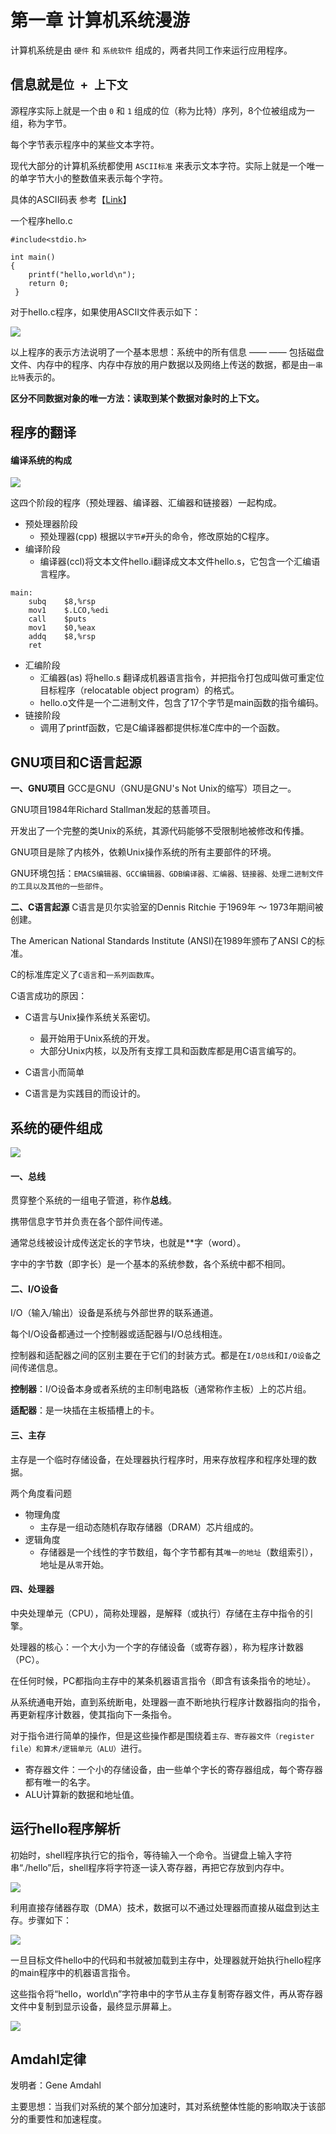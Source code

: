 # 第一章 计算机系统漫游


计算机系统是由 `硬件` 和 `系统软件` 组成的，两者共同工作来运行应用程序。

## 信息就是`位 + 上下文`
源程序实际上就是一个由 `0` 和 `1` 组成的位（称为比特）序列，8个位被组成为一组，称为字节。

每个字节表示程序中的某些文本字符。

现代大部分的计算机系统都使用 `ASCII标准` 来表示文本字符。实际上就是一个唯一的单字节大小的整数值来表示每个字符。

具体的ASCII码表 参考【[Link]()】

一个程序hello.c
```
#include<stdio.h>

int main()
{
    printf("hello,world\n");
    return 0;
 }
```
对于hello.c程序，如果使用ASCII文件表示如下：

![](https://github.com/SolerHo/CSAPP-3e-Notes/blob/master/Chapter01/Images/hello.c%E7%9A%84ASCII%E6%96%87%E4%BB%B6%E8%A1%A8%E7%A4%BA.png)

以上程序的表示方法说明了一个基本思想：系统中的所有信息 —— —— 包括磁盘文件、内存中的程序、内存中存放的用户数据以及网络上传送的数据，都是由`一串比特`表示的。

**区分不同数据对象的唯一方法：读取到某个数据对象时的上下文。**


## 程序的翻译

#### 编译系统的构成
![](https://github.com/SolerHo/CSAPP-3e-Notes/blob/master/Chapter01/Images/%E7%BC%96%E8%AF%91%E7%B3%BB%E7%BB%9F%E7%9A%84%E6%9E%84%E6%88%90.png)

这四个阶段的程序（预处理器、编译器、汇编器和链接器）一起构成。

- 预处理器阶段
    - 预处理器(cpp) 根据以`字节#`开头的命令，修改原始的C程序。
- 编译阶段
    - 编译器(ccl)将文本文件hello.i翻译成文本文件hello.s，它包含一个汇编语言程序。
```
main:
    subq    $8,%rsp
    mov1    $.LCO,%edi
    call    $puts
    mov1    $0,%eax
    addq    $8,%rsp
    ret
```

- 汇编阶段
    - 汇编器(as) 将hello.s 翻译成机器语言指令，并把指令打包成叫做可重定位目标程序（relocatable object program）的格式。
    - hello.o文件是一个二进制文件，包含了17个字节是main函数的指令编码。
- 链接阶段
    - 调用了printf函数，它是C编译器都提供标准C库中的一个函数。

## GNU项目和C语言起源

**一、GNU项目**
GCC是GNU（GNU是GNU's Not Unix的缩写）项目之一。

GNU项目1984年Richard Stallman发起的慈善项目。

开发出了一个完整的类Unix的系统，其源代码能够不受限制地被修改和传播。

GNU项目是除了内核外，依赖Unix操作系统的所有主要部件的环境。

GNU环境包括：`EMACS编辑器、GCC编辑器、GDB编译器、汇编器、链接器、处理二进制文件的工具以及其他的一些部件`。

**二、C语言起源**
C语言是贝尔实验室的Dennis Ritchie 于1969年 ～ 1973年期间被创建。

The American National Standards Institute (ANSI)在1989年颁布了ANSI C的标准。

C的标准库定义了`C语言`和`一系列函数库`。

C语言成功的原因：

- C语言与Unix操作系统关系密切。
    - 最开始用于Unix系统的开发。
    - 大部分Unix内核，以及所有支撑工具和函数库都是用C语言编写的。
   
- C语言小而简单
    
- C语言是为实践目的而设计的。

## 系统的硬件组成
![](https://github.com/SolerHo/CSAPP-3e-Notes/blob/master/Chapter01/Images/%E7%B3%BB%E7%BB%9F%E7%9A%84%E7%A1%AC%E4%BB%B6%E7%BB%84%E6%88%90.png)

#### 一、总线
贯穿整个系统的一组电子管道，称作**总线**。

携带信息字节并负责在各个部件间传递。

通常总线被设计成传送定长的字节块，也就是**字（word）。

字中的字节数（即字长）是一个基本的系统参数，各个系统中都不相同。

#### 二、I/O设备

I/O（输入/输出）设备是系统与外部世界的联系通道。

每个I/O设备都通过一个控制器或适配器与I/O总线相连。

控制器和适配器之间的区别主要在于它们的封装方式。都是在`I/O总线`和`I/O设备`之间传递信息。

**控制器**：I/O设备本身或者系统的主印制电路板（通常称作主板）上的芯片组。

**适配器**：是一块插在主板插槽上的卡。

#### 三、主存
主存是一个临时存储设备，在处理器执行程序时，用来存放程序和程序处理的数据。

两个角度看问题

- 物理角度
    - 主存是一组动态随机存取存储器（DRAM）芯片组成的。
- 逻辑角度
    - 存储器是一个线性的字节数组，每个字节都有其`唯一的地址`（数组索引），地址是从`零`开始。

#### 四、处理器
中央处理单元（CPU），简称处理器，是解释（或执行）存储在主存中指令的引擎。

处理器的核心：一个大小为一个字的存储设备（或寄存器），称为程序计数器（PC）。

在任何时候，PC都指向主存中的某条机器语言指令（即含有该条指令的地址）。

从系统通电开始，直到系统断电，处理器一直不断地执行程序计数器指向的指令，再更新程序计数器，使其指向下一条指令。

对于指令进行简单的操作，但是这些操作都是围绕着`主存、寄存器文件（register file）和算术/逻辑单元（ALU）`进行。

- 寄存器文件：一个小的存储设备，由一些单个字长的寄存器组成，每个寄存器都有唯一的名字。
- ALU计算新的数据和地址值。

## 运行hello程序解析
初始时，shell程序执行它的指令，等待输入一个命令。当键盘上输入字符串“./hello”后，shell程序将字符逐一读入寄存器，再把它存放到内存中。

![](https://github.com/SolerHo/CSAPP-3e-Notes/blob/master/Chapter01/Images/%E8%BF%90%E8%A1%8Chello%E7%A8%8B%E5%BA%8F%E7%9A%84%E8%A7%A3%E6%9E%9001.png)

利用直接存储器存取（DMA）技术，数据可以不通过处理器而直接从磁盘到达主存。步骤如下：

![](https://github.com/SolerHo/CSAPP-3e-Notes/blob/master/Chapter01/Images/%E8%BF%90%E8%A1%8Chello%E7%A8%8B%E5%BA%8F%E7%9A%84%E8%A7%A3%E6%9E%9002.png)

一旦目标文件hello中的代码和书就被加载到主存中，处理器就开始执行hello程序的main程序中的机器语言指令。

这些指令将“hello，world\n”字符串中的字节从主存复制寄存器文件，再从寄存器文件中复制到显示设备，最终显示屏幕上。

![](https://github.com/SolerHo/CSAPP-3e-Notes/blob/master/Chapter01/Images/%E8%BF%90%E8%A1%8Chello%E7%A8%8B%E5%BA%8F%E7%9A%84%E8%A7%A3%E6%9E%9003.png)


## Amdahl定律

发明者：Gene Amdahl

主要思想：当我们对系统的某个部分加速时，其对系统整体性能的影响取决于该部分的重要性和加速程度。




